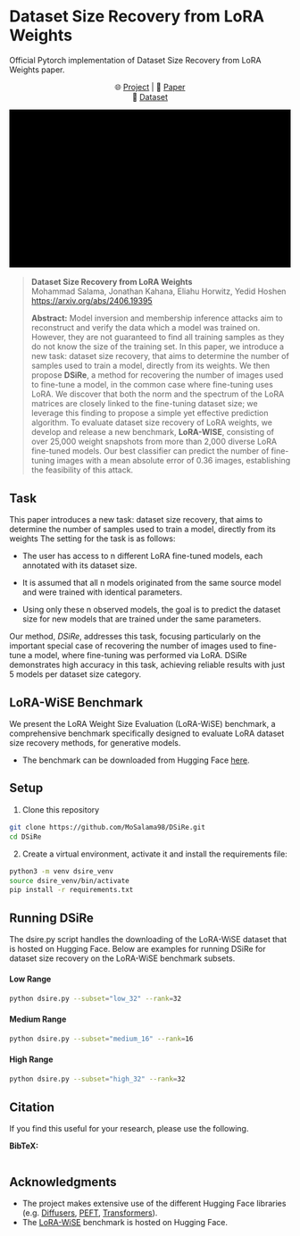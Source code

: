 # Dataset Size Recovery from LoRA Weights

Official Pytorch implementation of Dataset Size Recovery from LoRA Weights paper.
<p align="center">
🌐 <a href="https://vision.huji.ac.il/dsire/" target="_blank">Project</a> | 📃 <a href="https://arxiv.org/abs/2406.19395" target="_blank">Paper</a><br> 🤗 <a href="https://huggingface.co/datasets/MoSalama98/LoRA-WiSE" target="_blank">Dataset</a> <br>
</p>

![](imgs/diagrama.gif)


> **Dataset Size Recovery from LoRA Weights**<br>
> Mohammad Salama, Jonathan Kahana, Eliahu Horwitz, Yedid Hoshen<br>
> <a href="https://arxiv.org/abs/2406.19395" target="_blank">https://arxiv.org/abs/2406.19395 <br>
>
>**Abstract:** Model inversion and membership inference attacks aim to reconstruct and verify the data which a model was trained on.
> However, they are not guaranteed to find all training samples as they do not know the size of the training set. In this paper, we introduce
> a new task: dataset size recovery, that aims to determine the number of samples used to train a model, directly from its weights. We then propose
> **DSiRe**, a method for recovering the number of images used to fine-tune a model, in the common case where fine-tuning uses LoRA.
> We discover that both the norm and the spectrum of the LoRA matrices are closely linked to the fine-tuning dataset size; we leverage this
> finding to propose a simple yet effective prediction algorithm. To evaluate dataset size recovery of LoRA weights, we develop and release
> a new benchmark, **LoRA-WISE**, consisting of over 25,000 weight snapshots from more than 2,000 diverse LoRA fine-tuned models. Our best classifier
> can predict the number of fine-tuning images with a mean absolute error of 0.36 images, establishing the feasibility of this attack.

## Task
This paper introduces a new task: dataset size recovery, that aims to determine the number of samples used to train a model, directly from its weights
The setting for the task is as follows:

- The user has access to n different LoRA fine-tuned models, each annotated with its dataset size.

- It is assumed that all n models originated from the same source model and were trained with identical parameters.

- Using only these n observed models, the goal is to predict the dataset size for new models that are trained under the same parameters.

Our method, *DSiRe*, addresses this task, focusing particularly on the important special case of recovering the number of images used to fine-tune a model, 
where fine-tuning was performed via LoRA. DSiRe demonstrates high accuracy in this task, achieving reliable results with just 5 models per dataset size category.

## LoRA-WiSE Benchmark
We present the LoRA Weight Size Evaluation (LoRA-WiSE) benchmark, a comprehensive benchmark specifically designed to evaluate LoRA dataset size recovery methods, for generative models.
- The benchmark can be downloaded from Hugging Face [here](https://huggingface.co/datasets/MoSalama98/LoRA-WiSE).


## Setup
1. Clone this repository
```bash
git clone https://github.com/MoSalama98/DSiRe.git
cd DSiRe
```

2. Create a virtual environment, activate it and install the requirements file:
```bash
python3 -m venv dsire_venv
source dsire_venv/bin/activate
pip install -r requirements.txt
```

## Running DSiRe
The dsire.py script handles the downloading of the LoRA-WiSE dataset that is hosted on Hugging Face.
Below are examples for running DSiRe for dataset size recovery on the LoRA-WiSE benchmark subsets.

#### Low Range 
```bash
python dsire.py --subset="low_32" --rank=32
```
#### Medium Range
```bash
python dsire.py --subset="medium_16" --rank=16
```
#### High Range 
```bash
python dsire.py --subset="high_32" --rank=32
```
## Citation
If you find this useful for your research, please use the following.

**BibTeX:**
```

```


## Acknowledgments
- The project makes extensive use of the different Hugging Face libraries (e.g. [Diffusers](https://huggingface.co/docs/diffusers/en/index), [PEFT](https://huggingface.co/docs/peft/en/index), [Transformers](https://huggingface.co/docs/transformers/en/index)).
- The [LoRA-WiSE](https://huggingface.co/datasets/MoSalama98/LoRA-WiSE) benchmark is hosted on Hugging Face.